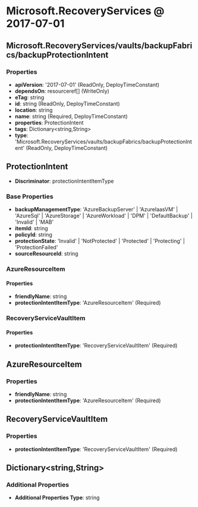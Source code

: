 # Microsoft.RecoveryServices @ 2017-07-01

## Microsoft.RecoveryServices/vaults/backupFabrics/backupProtectionIntent
### Properties
* **apiVersion**: '2017-07-01' (ReadOnly, DeployTimeConstant)
* **dependsOn**: resourceref[] (WriteOnly)
* **eTag**: string
* **id**: string (ReadOnly, DeployTimeConstant)
* **location**: string
* **name**: string (Required, DeployTimeConstant)
* **properties**: ProtectionIntent
* **tags**: Dictionary<string,String>
* **type**: 'Microsoft.RecoveryServices/vaults/backupFabrics/backupProtectionIntent' (ReadOnly, DeployTimeConstant)

## ProtectionIntent
* **Discriminator**: protectionIntentItemType
### Base Properties
* **backupManagementType**: 'AzureBackupServer' | 'AzureIaasVM' | 'AzureSql' | 'AzureStorage' | 'AzureWorkload' | 'DPM' | 'DefaultBackup' | 'Invalid' | 'MAB'
* **itemId**: string
* **policyId**: string
* **protectionState**: 'Invalid' | 'NotProtected' | 'Protected' | 'Protecting' | 'ProtectionFailed'
* **sourceResourceId**: string
### AzureResourceItem
#### Properties
* **friendlyName**: string
* **protectionIntentItemType**: 'AzureResourceItem' (Required)

### RecoveryServiceVaultItem
#### Properties
* **protectionIntentItemType**: 'RecoveryServiceVaultItem' (Required)


## AzureResourceItem
### Properties
* **friendlyName**: string
* **protectionIntentItemType**: 'AzureResourceItem' (Required)

## RecoveryServiceVaultItem
### Properties
* **protectionIntentItemType**: 'RecoveryServiceVaultItem' (Required)

## Dictionary<string,String>
### Additional Properties
* **Additional Properties Type**: string

